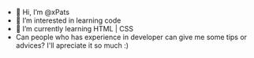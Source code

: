 - 👋 Hi, I’m @xPats
- 👀 I’m interested in learning code 
- 🌱 I’m currently learning HTML | CSS
- Can people who has experience in developer can give me some tips or advices? I'll apreciate it so much :)

<!---
xPats/xPats is a ✨ special ✨ repository because its `README.md` (this file) appears on your GitHub profile.
You can click the Preview link to take a look at your changes.
--->

